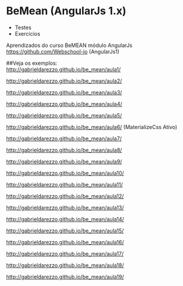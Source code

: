 # BeMean (AngularJs 1.x)
* Testes  
* Exercicios  

Aprendizados do curso BeMEAN módulo AngularJs https://github.com/Webschool-io (AngularJs1)


##Veja os exemplos:  
http://gabrieldarezzo.github.io/be_mean/aula1/  

http://gabrieldarezzo.github.io/be_mean/aula2/  

http://gabrieldarezzo.github.io/be_mean/aula3/  

http://gabrieldarezzo.github.io/be_mean/aula4/  

http://gabrieldarezzo.github.io/be_mean/aula5/  

http://gabrieldarezzo.github.io/be_mean/aula6/  (MaterializeCss Ativo)

http://gabrieldarezzo.github.io/be_mean/aula7/  

http://gabrieldarezzo.github.io/be_mean/aula8/  

http://gabrieldarezzo.github.io/be_mean/aula9/  

http://gabrieldarezzo.github.io/be_mean/aula10/  

http://gabrieldarezzo.github.io/be_mean/aula11/  

http://gabrieldarezzo.github.io/be_mean/aula12/  

http://gabrieldarezzo.github.io/be_mean/aula13/  

http://gabrieldarezzo.github.io/be_mean/aula14/  

http://gabrieldarezzo.github.io/be_mean/aula15/  

http://gabrieldarezzo.github.io/be_mean/aula16/  

http://gabrieldarezzo.github.io/be_mean/aula17/  

http://gabrieldarezzo.github.io/be_mean/aula18/  

http://gabrieldarezzo.github.io/be_mean/aula19/  


